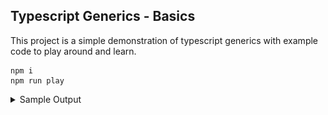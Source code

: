 ## Typescript Generics - Basics

This project is a simple demonstration of typescript generics with example code to play around and learn.

```
npm i
npm run play
```

<details>
<summary>Sample Output</summary>

![Alt text](./screenshots/output.png?raw=true "Title")

</details>

